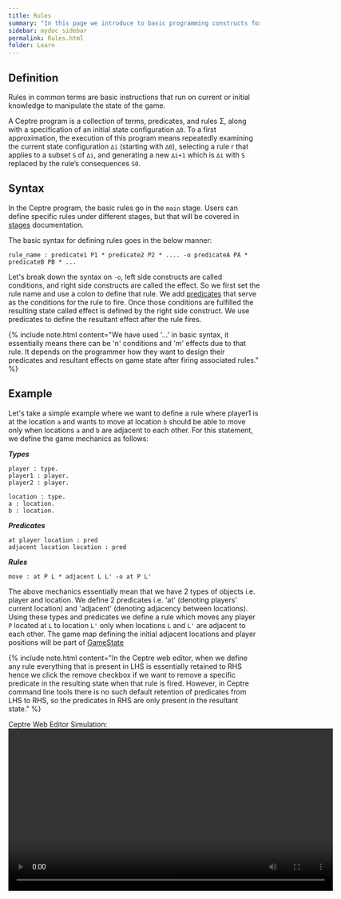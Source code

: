 ```yaml
---
title: Rules
summary: "In this page we introduce to basic programming constructs for ceptre language - Rules"
sidebar: mydoc_sidebar
permalink: Rules.html
folder: Learn
---
```


## Definition

Rules in common terms are basic instructions that run on current or initial knowledge to manipulate the state of the game.

A Ceptre program is a collection of terms, predicates, and rules Σ, along with a specification of an initial state configuration `∆0`. To a first approximation, the execution of this program means repeatedly examining the current state configuration `∆i` (starting with `∆0`), selecting a rule r that applies to a subset `S` of `∆i`, and generating a new `∆i+1` which is `∆i` with `S` replaced by the rule’s consequences `S0`.

## Syntax

In the Ceptre program, the basic rules go in the `main` stage. Users can define specific rules under different stages, but that will be covered in [stages](Stages_Interactivity.html) documentation. 

The basic syntax for defining rules goes in the below manner:

```
rule_name : predicate1 P1 * predicate2 P2 * .... -o predicateA PA * predicateB PB * ...
```

Let's break down the syntax on `-o`, left side constructs are called conditions, and right side constructs are called the effect. So we first set the rule name and use a colon to define that rule. We add [predicates](Predicate.html) that serve as the conditions for the rule to fire. Once those conditions are fulfilled the resulting state called effect is defined by the right side construct. We use predicates to define the resultant effect after the rule fires.

{% include note.html content="We have used '...' in basic syntax, it essentially means there can be 'n' conditions and 'm' effects due to that rule. It depends on the programmer how they want to design their predicates and resultant effects on game state after firing associated rules." %}


## Example

Let's take a simple example where we want to define a rule where player1 is at the location `a` and wants to move at location `b` should be able to move only when locations `a` and `b` are adjacent to each other. For this statement, we define the game mechanics as follows:


***Types***
```
player : type.
player1 : player.
player2 : player.

location : type.
a : location.
b : location.
```

***Predicates***
```
at player location : pred
adjacent location location : pred
```

***Rules***
```
move : at P L * adjacent L L' -o at P L'
```

The above mechanics essentially mean that we have 2 types of objects i.e. player and location. We define 2 predicates i.e. 'at' (denoting players' current location) and 'adjacent' (denoting adjacency between locations). Using these types and predicates we define a rule which moves any player `P` located at `L` to location `L'` only when locations `L` and `L'` are adjacent to each other. The game map defining the initial adjacent locations and player positions will be part of [GameState](GameState.html)

{% include note.html content="In the Ceptre web editor, when we define any rule everything that is present in LHS is essentially retained to RHS hence we click the remove checkbox if we want to remove a specific predicate in the resulting state when that rule is fired. However, in Ceptre command line tools there is no such default retention of predicates from LHS to RHS, so the predicates in RHS are only present in the resultant state." %}

Ceptre Web Editor Simulation:
<video width = "650" controls>
    <source src = "https://user-images.githubusercontent.com/42487202/146256144-361a58ed-2dff-4b02-b773-f84cbfc92c3c.mov">
</video>